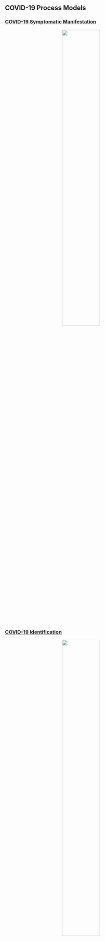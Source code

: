 ## COVID-19 Process Models

### [COVID-19 Symptomatic Manifestation](https://github.com/Berger-DM/berger-dm.github.io/blob/gh-pages/COVID-19%20Process%20Models/covid-symptomatic-manifestation.md)

<p align="center">
<img src="https://github.com/Berger-DM/SARS-CoV-2-and-COVID-19-Process-Models/blob/gh-pages/COVID-19%20Process%20Models/Symptomatic%20Manifestation%20no%20Subprocesses.png" width=50% height=50%>
</p>

### [COVID-19 Identification](https://github.com/Berger-DM/berger-dm.github.io/blob/gh-pages/COVID-19%20Process%20Models/covid-identification.md)

<p align="center">
<img src="https://github.com/Berger-DM/berger-dm.github.io/blob/gh-pages/COVID-19%20Process%20Models/COVID-19%20Identification.jpg" width=50% height=50%>
</p>

